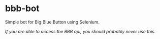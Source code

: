 # bbb-bot
Simple bot for Big Blue Button using Selenium.

_If you are able to access the BBB api, you should probably never use this._
